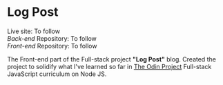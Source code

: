 # Log Post

Live site: To follow  
*Back-end* Repository: To follow  
*Front-end* Repository: To follow  

The Front-end part of the Full-stack project **"Log Post"** blog.
Created the project to solidify what I've learned so far in [The Odin Project](https://www.theodinproject.com/) Full-stack JavaScript curriculum on Node JS.
